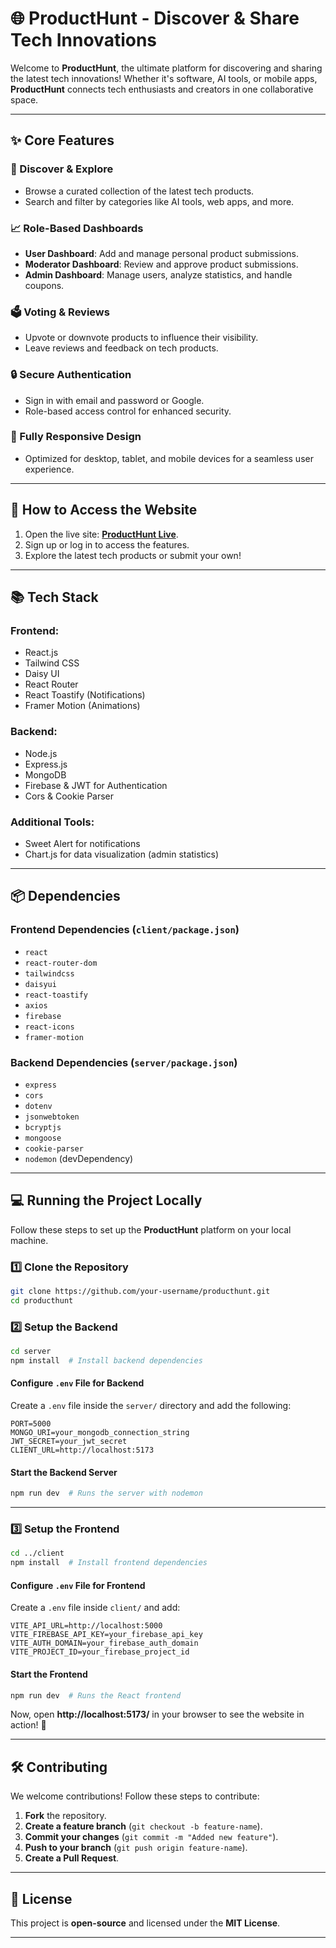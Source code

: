 # 🌐 ProductHunt - Discover & Share Tech Innovations

Welcome to **ProductHunt**, the ultimate platform for discovering and sharing the latest tech innovations! Whether it's software, AI tools, or mobile apps, **ProductHunt** connects tech enthusiasts and creators in one collaborative space. 

---

## **✨ Core Features**

### **🌟 Discover & Explore**
- Browse a curated collection of the latest tech products.
- Search and filter by categories like AI tools, web apps, and more.

### **📈 Role-Based Dashboards**
- **User Dashboard**: Add and manage personal product submissions.
- **Moderator Dashboard**: Review and approve product submissions.
- **Admin Dashboard**: Manage users, analyze statistics, and handle coupons.

### **🗳️ Voting & Reviews**
- Upvote or downvote products to influence their visibility.
- Leave reviews and feedback on tech products.

### **🔒 Secure Authentication**
- Sign in with email and password or Google.
- Role-based access control for enhanced security.

### **📱 Fully Responsive Design**
- Optimized for desktop, tablet, and mobile devices for a seamless user experience.

---

## **🚀 How to Access the Website**

1. Open the live site: [**ProductHunt Live**](https://assignment-12-e061e.web.app/).
2. Sign up or log in to access the features.
3. Explore the latest tech products or submit your own!

---

## **📚 Tech Stack**

### **Frontend**:
- React.js
- Tailwind CSS
- Daisy UI
- React Router
- React Toastify (Notifications)
- Framer Motion (Animations)

### **Backend**:
- Node.js
- Express.js
- MongoDB
- Firebase & JWT for Authentication
- Cors & Cookie Parser

### **Additional Tools**:
- Sweet Alert for notifications
- Chart.js for data visualization (admin statistics)

---

## **📦 Dependencies**

### **Frontend Dependencies (`client/package.json`)**
- `react`
- `react-router-dom`
- `tailwindcss`
- `daisyui`
- `react-toastify`
- `axios`
- `firebase`
- `react-icons`
- `framer-motion`

### **Backend Dependencies (`server/package.json`)**
- `express`
- `cors`
- `dotenv`
- `jsonwebtoken`
- `bcryptjs`
- `mongoose`
- `cookie-parser`
- `nodemon` (devDependency)

---

## **💻 Running the Project Locally**

Follow these steps to set up the **ProductHunt** platform on your local machine.

### **1️⃣ Clone the Repository**
```bash
git clone https://github.com/your-username/producthunt.git
cd producthunt
```

### **2️⃣ Setup the Backend**
```bash
cd server
npm install  # Install backend dependencies
```

#### **Configure `.env` File for Backend**
Create a `.env` file inside the `server/` directory and add the following:
```
PORT=5000
MONGO_URI=your_mongodb_connection_string
JWT_SECRET=your_jwt_secret
CLIENT_URL=http://localhost:5173
```

#### **Start the Backend Server**
```bash
npm run dev  # Runs the server with nodemon
```

---

### **3️⃣ Setup the Frontend**
```bash
cd ../client
npm install  # Install frontend dependencies
```

#### **Configure `.env` File for Frontend**
Create a `.env` file inside `client/` and add:
```
VITE_API_URL=http://localhost:5000
VITE_FIREBASE_API_KEY=your_firebase_api_key
VITE_AUTH_DOMAIN=your_firebase_auth_domain
VITE_PROJECT_ID=your_firebase_project_id
```

#### **Start the Frontend**
```bash
npm run dev  # Runs the React frontend
```

Now, open **http://localhost:5173/** in your browser to see the website in action! 🚀

---

## **🛠️ Contributing**
We welcome contributions! Follow these steps to contribute:
1. **Fork** the repository.
2. **Create a feature branch** (`git checkout -b feature-name`).
3. **Commit your changes** (`git commit -m "Added new feature"`).
4. **Push to your branch** (`git push origin feature-name`).
5. **Create a Pull Request**.

---

## **📜 License**
This project is **open-source** and licensed under the **MIT License**.

---

